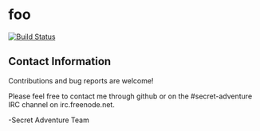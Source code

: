 foo
===

[![Build Status](https://secure.travis-ci.org/ekmett/foo.png?branch=master)](http://travis-ci.org/ekmett/foo)

Contact Information
-------------------

Contributions and bug reports are welcome!

Please feel free to contact me through github or on the #secret-adventure IRC channel on irc.freenode.net.

-Secret Adventure Team
